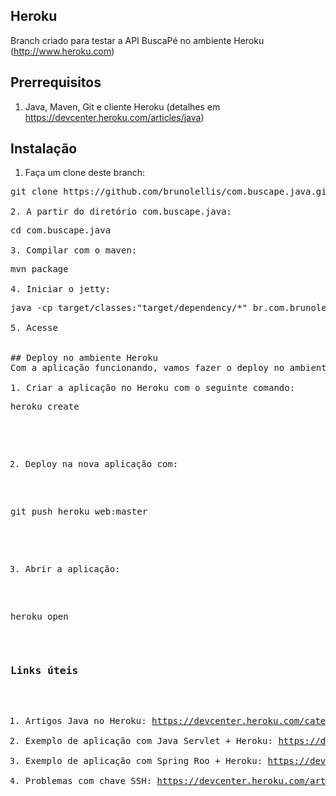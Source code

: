 ## Heroku
Branch criado para testar a API BuscaPé no ambiente Heroku (<http://www.heroku.com>)

## Prerrequisitos
1. Java, Maven, Git e cliente Heroku (detalhes em <https://devcenter.heroku.com/articles/java>)

## Instalação
1. Faça um clone deste branch:
<pre>git clone https://github.com/brunolellis/com.buscape.java.git -b web

2. A partir do diretório com.buscape.java:
<pre>cd com.buscape.java

3. Compilar com o maven:
<pre>mvn package

4. Iniciar o jetty:
<pre>java -cp target/classes:"target/dependency/*" br.com.brunolellis.cliente.web.BuscapeWeb

5. Acesse <http://localhost:5000>


## Deploy no ambiente Heroku
Com a aplicação funcionando, vamos fazer o deploy no ambiente Heroku utilizando a sua conta previamente criada.

1. Criar a aplicação no Heroku com o seguinte comando:
<pre>heroku create</pre>

2. Deploy na nova aplicação com:
<pre>git push heroku web:master</pre>

3. Abrir a aplicação:
<pre>heroku open</pre>

### Links úteis
1. Artigos Java no Heroku: <https://devcenter.heroku.com/categories/java>
2. Exemplo de aplicação com Java Servlet + Heroku: <https://devcenter.heroku.com/articles/java>
3. Exemplo de aplicação com Spring Roo + Heroku: <https://devcenter.heroku.com/articles/spring-mvc-hibernate>
4. Problemas com chave SSH: <https://devcenter.heroku.com/articles/keys#adding_keys_to_heroku>